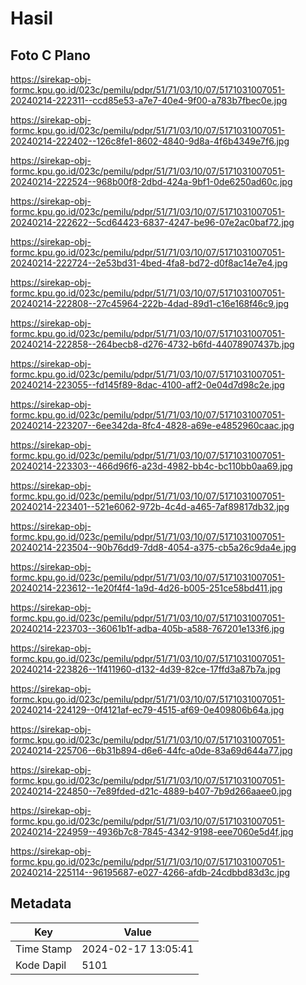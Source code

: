 # Hasil

## Foto C Plano

https://sirekap-obj-formc.kpu.go.id/023c/pemilu/pdpr/51/71/03/10/07/5171031007051-20240214-222311--ccd85e53-a7e7-40e4-9f00-a783b7fbec0e.jpg

https://sirekap-obj-formc.kpu.go.id/023c/pemilu/pdpr/51/71/03/10/07/5171031007051-20240214-222402--126c8fe1-8602-4840-9d8a-4f6b4349e7f6.jpg

https://sirekap-obj-formc.kpu.go.id/023c/pemilu/pdpr/51/71/03/10/07/5171031007051-20240214-222524--968b00f8-2dbd-424a-9bf1-0de6250ad60c.jpg

https://sirekap-obj-formc.kpu.go.id/023c/pemilu/pdpr/51/71/03/10/07/5171031007051-20240214-222622--5cd64423-6837-4247-be96-07e2ac0baf72.jpg

https://sirekap-obj-formc.kpu.go.id/023c/pemilu/pdpr/51/71/03/10/07/5171031007051-20240214-222724--2e53bd31-4bed-4fa8-bd72-d0f8ac14e7e4.jpg

https://sirekap-obj-formc.kpu.go.id/023c/pemilu/pdpr/51/71/03/10/07/5171031007051-20240214-222808--27c45964-222b-4dad-89d1-c16e168f46c9.jpg

https://sirekap-obj-formc.kpu.go.id/023c/pemilu/pdpr/51/71/03/10/07/5171031007051-20240214-222858--264becb8-d276-4732-b6fd-44078907437b.jpg

https://sirekap-obj-formc.kpu.go.id/023c/pemilu/pdpr/51/71/03/10/07/5171031007051-20240214-223055--fd145f89-8dac-4100-aff2-0e04d7d98c2e.jpg

https://sirekap-obj-formc.kpu.go.id/023c/pemilu/pdpr/51/71/03/10/07/5171031007051-20240214-223207--6ee342da-8fc4-4828-a69e-e4852960caac.jpg

https://sirekap-obj-formc.kpu.go.id/023c/pemilu/pdpr/51/71/03/10/07/5171031007051-20240214-223303--466d96f6-a23d-4982-bb4c-bc110bb0aa69.jpg

https://sirekap-obj-formc.kpu.go.id/023c/pemilu/pdpr/51/71/03/10/07/5171031007051-20240214-223401--521e6062-972b-4c4d-a465-7af89817db32.jpg

https://sirekap-obj-formc.kpu.go.id/023c/pemilu/pdpr/51/71/03/10/07/5171031007051-20240214-223504--90b76dd9-7dd8-4054-a375-cb5a26c9da4e.jpg

https://sirekap-obj-formc.kpu.go.id/023c/pemilu/pdpr/51/71/03/10/07/5171031007051-20240214-223612--1e20f4f4-1a9d-4d26-b005-251ce58bd411.jpg

https://sirekap-obj-formc.kpu.go.id/023c/pemilu/pdpr/51/71/03/10/07/5171031007051-20240214-223703--36061b1f-adba-405b-a588-767201e133f6.jpg

https://sirekap-obj-formc.kpu.go.id/023c/pemilu/pdpr/51/71/03/10/07/5171031007051-20240214-223826--1f411960-d132-4d39-82ce-17ffd3a87b7a.jpg

https://sirekap-obj-formc.kpu.go.id/023c/pemilu/pdpr/51/71/03/10/07/5171031007051-20240214-224129--0f4121af-ec79-4515-af69-0e409806b64a.jpg

https://sirekap-obj-formc.kpu.go.id/023c/pemilu/pdpr/51/71/03/10/07/5171031007051-20240214-225706--6b31b894-d6e6-44fc-a0de-83a69d644a77.jpg

https://sirekap-obj-formc.kpu.go.id/023c/pemilu/pdpr/51/71/03/10/07/5171031007051-20240214-224850--7e89fded-d21c-4889-b407-7b9d266aaee0.jpg

https://sirekap-obj-formc.kpu.go.id/023c/pemilu/pdpr/51/71/03/10/07/5171031007051-20240214-224959--4936b7c8-7845-4342-9198-eee7060e5d4f.jpg

https://sirekap-obj-formc.kpu.go.id/023c/pemilu/pdpr/51/71/03/10/07/5171031007051-20240214-225114--96195687-e027-4266-afdb-24cdbbd83d3c.jpg


## Metadata

| Key        | Value               |
| ---------- | ------------------- |
| Time Stamp | 2024-02-17 13:05:41 |
| Kode Dapil | 5101                |



